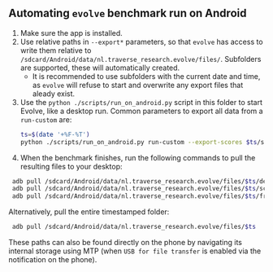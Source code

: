 ## Automating `evolve` benchmark run on Android

1. Make sure the app is installed.
2. Use relative paths in `--export*` parameters, so that `evolve` has access to write them relative to `/sdcard/Android/data/nl.traverse_research.evolve/files/`.  Subfolders are supported, these will automatically created.
   - It is recommended to use subfolders with the current date and time, as `evolve` will refuse to start and overwrite any export files that aleady exist.
3. Use the `python ./scripts/run_on_android.py` script in this folder to start Evolve, like a desktop run. Common parameters to export all data from a `run-custom` are:
   ```sh
   ts=$(date '+%F-%T')
   python ./scripts/run_on_android.py run-custom --export-scores $ts/scores.csv --export-per-frame $ts/frames.csv --export-deep-analysis $ts/deep-analysis.json
   ```
4. When the benchmark finishes, run the following commands to pull the resulting files to your desktop:
  ```sh
   adb pull /sdcard/Android/data/nl.traverse_research.evolve/files/$ts/deep-analysis.json
   adb pull /sdcard/Android/data/nl.traverse_research.evolve/files/$ts/scores.csv
   adb pull /sdcard/Android/data/nl.traverse_research.evolve/files/$ts/frames.csv
   ```
   Alternatively, pull the entire timestamped folder:
  ```sh
   adb pull /sdcard/Android/data/nl.traverse_research.evolve/files/$ts
   ```
   These paths can also be found directly on the phone by navigating its internal storage using MTP (when `USB for file transfer` is enabled via the notification on the phone).
